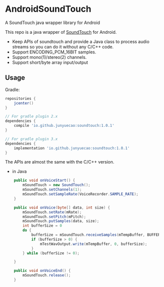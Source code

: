 # AndroidSoundTouch
A SoundTouch java wrapper library for Android

This repo is a java wrapper of [SoundTouch](https://www.surina.net/soundtouch/) for Android.

 - Keep APIs of soundtouch and provide a Java class to process audio streams so you can do it without any C/C++ code.
 - Support ENCODING_PCM_16BIT samples.
 - Support mono(1)/stereo(2) channels.
 - Support short/byte array input/output

## Usage
Gradle:
```groovy
repositories {
    jcenter()
}

// For gradle plugin 2.x
dependencies {
    compile 'io.github.junyuecao:soundtouch:1.0.1'
}

// For gradle plugin 3.x
dependencies {
    implementation 'io.github.junyuecao:soundtouch:1.0.1'
}
```

The APIs are almost the same with the C/C++ version.
- in Java
```Java
    public void onVoiceStart() {
        mSoundTouch = new SoundTouch();
        mSoundTouch.setChannels(1);
        mSoundTouch.setSampleRate(VoiceRecorder.SAMPLE_RATE);
    }

    public void onVoice(byte[] data, int size) {
        mSoundTouch.setRate(mRate);
        mSoundTouch.setPitch(mPitch);
        mSoundTouch.putSamples(data, size);
        int bufferSize = 0
        do {
            bufferSize = mSoundTouch.receiveSamples(mTempBuffer, BUFFER_SIZE);
            if (bufferSize > 0) {
                mTestWavOutput.write(mTempBuffer, 0, bufferSize);
            }
        } while (bufferSize != 0);

    }

    public void onVoiceEnd() {
        mSoundTouch.release();
    }
```

